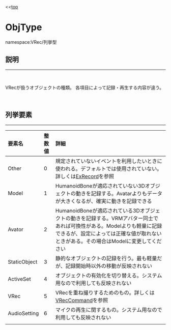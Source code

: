 <<[top](VRec.html)
# **ObjType**
namespace:VRec/列挙型

## **説明**
---
<br>

VRecが扱うオブジェクトの種類。
各項目によって記録・再生する内容が違う。

<br>

## **列挙要素**
---
|要素名|整数値|詳細|
|:--|:--|:--|
|Other|0|規定されていないイベントを利用したいときに使われる。デフォルトでは使用されていない。詳しくは[ExRecord](ExRecord.html)を参照|
|Model|1|HumanoidBoneが適応されていない3Dオブジェクトの動きを記録する。Avatarよりもデータが大きくなるが、確実に動きを記録できる|
|Avator|2|HumanoidBoneが適応されている3Dオブジェクトの動きを記録する。VRMアバター同士であれば可換性がある。Modelよりも軽量に記録できるが、設定によっては正確な値が取れないときがある。その場合はModelに変更してください|
|StaticObject|3|静的なオブジェクトの記録を行う。最も軽量だが、記録開始時以外の移動が反映されない|
|ActiveSet|4|オブジェクトの有効化を切り替える。システム用なので利用しても反映されない|
|VRec|5|VRecを重ね撮りするためのもの。詳しくは[VRecCommand](VRecCommand)を参照|
|AudioSetting|6|マイクの再生に関するもの。システム用なので利用しても反映されない|
||||

<br>